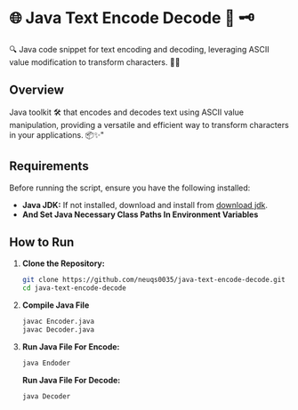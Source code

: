# 🌐 Java Text Encode Decode 🔐 🗝

🔍 Java code snippet for text encoding and decoding, leveraging ASCII value modification to transform characters. 🔄🔤

## Overview

Java toolkit 🛠️ that encodes and decodes text using ASCII value manipulation, providing a versatile and efficient way to transform characters in your applications. 📦✨"

## Requirements

Before running the script, ensure you have the following installed:

- **Java JDK:** If not installed, download and install from [download jdk](https://www.oracle.com/java/technologies/downloads/).
- **And Set Java Necessary Class Paths In Environment Variables**

## How to Run

1. **Clone the Repository:**
   ```bash
   git clone https://github.com/neuqs0035/java-text-encode-decode.git
   cd java-text-encode-decode
   ```
2. **Compile Java File**
   ```bash
   javac Encoder.java
   javac Decoder.java
   ```

3. **Run Java File For Encode:**
   ```bash
   java Endoder
   ```

   **Run Java File For Decode:**
   ```bash
   java Decoder
   ```
